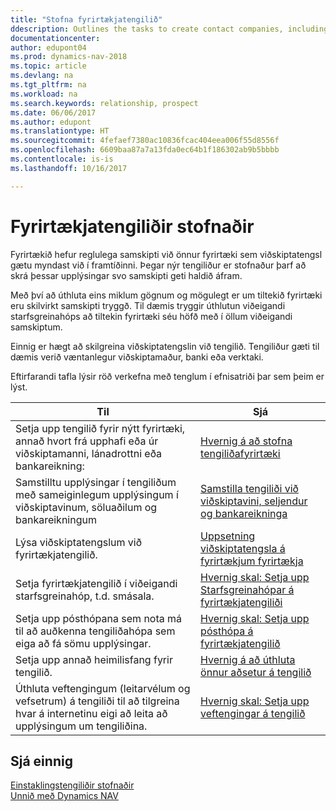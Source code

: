 ```yaml
---
title: "Stofna fyrirtækjatengilið"
ddescription: Outlines the tasks to create contact companies, including assigning relevant data about prospects and defining the business relationships you have with companies.
documentationcenter: 
author: edupont04
ms.prod: dynamics-nav-2018
ms.topic: article
ms.devlang: na
ms.tgt_pltfrm: na
ms.workload: na
ms.search.keywords: relationship, prospect
ms.date: 06/06/2017
ms.author: edupont
ms.translationtype: HT
ms.sourcegitcommit: 4fefaef7380ac10836fcac404eea006f55d8556f
ms.openlocfilehash: 6609baa87a7a13fda0ec64b1f186302ab9b5bbbb
ms.contentlocale: is-is
ms.lasthandoff: 10/16/2017

---
```

# <a name="creating-contact-companies"></a>Fyrirtækjatengiliðir stofnaðir
Fyrirtækið hefur reglulega samskipti við önnur fyrirtæki sem viðskiptatengsl gætu myndast við í framtíðinni. Þegar nýr tengiliður er stofnaður þarf að skrá þessar upplýsingar svo samskipti geti haldið áfram.

Með því að úthluta eins miklum gögnum og mögulegt er um tiltekið fyrirtæki eru skilvirkt samskipti tryggð. Til dæmis tryggir úthlutun viðeigandi starfsgreinahóps að tiltekin fyrirtæki séu höfð með í öllum viðeigandi samskiptum.

Einnig er hægt að skilgreina viðskiptatengslin við tengilið. Tengiliður gæti til dæmis verið væntanlegur viðskiptamaður, banki eða verktaki.

Eftirfarandi tafla lýsir röð verkefna með tenglum í efnisatriði þar sem þeim er lýst. 

| Til | Sjá |
| --- | --- |
| Setja upp tengilið fyrir nýtt fyrirtæki, annað hvort frá upphafi eða úr viðskiptamanni, lánadrottni eða bankareikning: |[Hvernig á að stofna tengiliðafyrirtæki](marketing-how-create-contact-companies.md) |
| Samstilltu upplýsingar í tengiliðum með sameiginlegum upplýsingum í viðskiptavinum, söluaðilum og bankareikningum |[Samstilla tengiliði við viðskiptavini, seljendur og bankareikninga](marketing-synchronize-contacts-customers-vendors-bank-accounts.md) |
| Lýsa viðskiptatengslum við fyrirtækjatengilið. |[Uppsetning viðskiptatengsla á fyrirtækjum fyrirtækja](marketing-business-relations.md) |
| Setja fyrirtækjatengilið í viðeigandi starfsgreinahóp, t.d. smásala. |[Hvernig skal: Setja upp Starfsgreinahópar á fyrirtækjatengiliði](marketing-industry-groups.md) |
| Setja upp pósthópana sem nota má til að auðkenna tengiliðahópa sem eiga að fá sömu upplýsingar. |[Hvernig skal: Setja upp pósthópa á fyrirtækjatengilið](marketing-mailing-groups.md) |
| Setja upp annað heimilisfang fyrir tengilið. |[Hvernig á að úthluta önnur aðsetur á tengilið](marketing-how-assign-alternate-address.md) |
| Úthluta veftengingum (leitarvélum og vefsetrum) á tengiliði til að tilgreina hvar á internetinu eigi að leita að upplýsingum um tengiliðina. |[Hvernig skal: Setja upp veftengingar á tengilið](marketing-web-sources.md) |

## <a name="see-also"></a>Sjá einnig
[Einstaklingstengiliðir stofnaðir](marketing-create-contact-persons.md)   
[Unnið með Dynamics NAV](ui-work-product.md)

